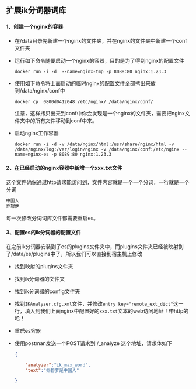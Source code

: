 ## 扩展ik分词器词库



#### 1、创建一个nginx的容器

- 在/data目录先新建一个nginx的文件夹，并在nginx的文件夹中新建一个conf文件夹

- 运行如下命令随便启动一个nginx的容器，目的是为了得到nginx的配置文件

  ```shell
  docker run -i -d  --name=nginx-tmp -p 8088:80 nginx:1.23.3
  ```

- 使用如下命令将上面启动的临时nginx的配置文件全部拷出来放到/data/nginx/conf中

  ```shell
  docker cp  0800d0412048:/etc/nginx/ /data/nginx/conf/
  ```

  注意，这样拷贝出来到conf中你会发现是一个nginx的文件夹，需要把nginx文件夹中的所有文件移动到conf中来。

- 启动nginx工作容器

  ```shell
  docker run -i -d -v /data/nginx/html:/usr/share/nginx/html -v /data/nginx/log:/var/login/nginx -v /data/nginx/conf:/etc/nginx --name=nginx-es -p 8089:80 nginx:1.23.3
  ```

  



#### 2、在已经启动的nginx容器中新增一个xxx.txt文件

这个文件确保通过http请求能访问到，文件内容就是一个一个分词，一行就是一个分词

```tex
中国人
乔碧萝
```

每一次修改分词词库文件都需要重启es。



#### 3、配置es的ik分词器的配置文件

在之前ik分词器安装到了es的plugins文件夹中，而plugins文件夹已经被映射到了/data/es/plugins中了，所以我们可以直接到宿主机上修改

- 找到映射的plugins文件夹

- 找到ik分词器的文件夹

- 找到ik分词器的config文件夹

- 找到`IKAnalyzer.cfg.xml`文件，并修改`entry key="remote_ext_dict"`这一行，填入到我们上面nginx中配置好的`xxx.txt`文本的web访问地址！带http的哈！

- 重启es容器

- 使用postman发送一个POST请求到 /_analyze 这个地址，请求体如下

  ```json
  {
  
      "analyzer":"ik_max_word",
      "text":"乔碧萝是中国人"
  
  }
  ```

  

  



